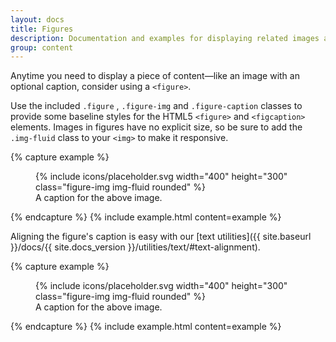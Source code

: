 ```yaml
---
layout: docs
title: Figures
description: Documentation and examples for displaying related images and text with the figure component in Bootstrap.
group: content
---
```


Anytime you need to display a piece of content—like an image with an optional caption, consider using a `<figure>`.

Use the included `.figure` , `.figure-img` and `.figure-caption` classes to provide some baseline styles for the HTML5 `<figure>` and `<figcaption>` elements. Images in figures have no explicit size, so be sure to add the `.img-fluid` class to your `<img>` to make it responsive.

{% capture example %}

<figure class="figure">
  {% include icons/placeholder.svg width="400" height="300" class="figure-img img-fluid rounded" %}
  <figcaption class="figure-caption">A caption for the above image.</figcaption>
</figure>
{% endcapture %}
{% include example.html content=example %}

Aligning the figure's caption is easy with our [text utilities]({{ site.baseurl }}/docs/{{ site.docs_version }}/utilities/text/#text-alignment).

{% capture example %}

<figure class="figure">
  {% include icons/placeholder.svg width="400" height="300" class="figure-img img-fluid rounded" %}
  <figcaption class="figure-caption text-right">A caption for the above image.</figcaption>
</figure>
{% endcapture %}
{% include example.html content=example %}
